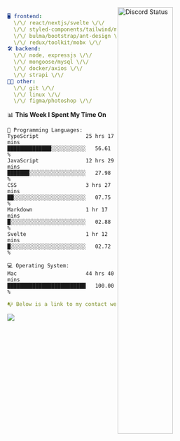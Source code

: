 
<a href="https://discord.com/users/279302975371870218" target="_blank">
    <img width="50%" align="right" alt="Discord Status" src="https://lanyard.cnrad.dev/api/279302975371870218?bg=161B22&borderRadius=5px%205px%200%200&hideTimestamp=true&idleMessage=Just%20chillin%27%20at%20the%20moment&animated=true">
</a>

```yaml
🖥️ frontend: 
  \/\/ react/nextjs/svelte \/\/
  \/\/ styled-components/tailwind/mui/
  \/\/ bulma/bootstrap/ant-design \/\/
  \/\/ redux/toolkit/mobx \/\/
🛠 backend: 
  \/\/ node, expressjs \/\/
  \/\/ mongoose/mysql \/\/
  \/\/ docker/axios \/\/
  \/\/ strapi \/\/
👨‍💻 other: 
  \/\/ git \/\/ 
  \/\/ linux \/\/
  \/\/ figma/photoshop \/\/
```
<!--START_SECTION:waka-->
📊 **This Week I Spent My Time On** 

```text
💬 Programming Languages: 
TypeScript               25 hrs 17 mins      ██████████████░░░░░░░░░░░   56.61 % 
JavaScript               12 hrs 29 mins      ███████░░░░░░░░░░░░░░░░░░   27.98 % 
CSS                      3 hrs 27 mins       ██░░░░░░░░░░░░░░░░░░░░░░░   07.75 % 
Markdown                 1 hr 17 mins        █░░░░░░░░░░░░░░░░░░░░░░░░   02.88 % 
Svelte                   1 hr 12 mins        █░░░░░░░░░░░░░░░░░░░░░░░░   02.72 % 

💻 Operating System: 
Mac                      44 hrs 40 mins      █████████████████████████   100.00 % 
```


<!--END_SECTION:waka-->
```yaml
📭 Below is a link to my contact website 
```
<a href="https://mxns.xyz" target="_black"> <img src="https://img.shields.io/badge/website-161B22?style=for-the-badge&logo=About.me&logoColor=white"></img> <a/>
